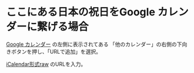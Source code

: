 # ここにある日本の祝日をGoogle カレンダーに繋げる場合

[Google カレンダー](https://calendar.google.com/calendar/) の左側に表示されてある
「他のカレンダー」の右側の下向きボタンを押し、「URLで追加」を選択。

[iCalendar形式raw](https://raw.githubusercontent.com/socv/holiday_in_japan/master/dst/iCalendar/all.ics)
のURLを入力。
